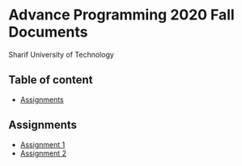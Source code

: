 # Advance Programming 2020 Fall Documents
Sharif University of Technology

## Table of content
- [Assignments](#Assignments)

## Assignments
- [Assignment 1](https://github.com/AP2020Fall/Documents/raw/main/homeworks/HW1/HW1.pdf)
- [Assignment 2](https://github.com/AP2020Fall/Documents/raw/main/homeworks/HW2/HW2.pdf)
